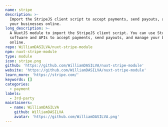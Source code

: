 ```yaml
---
name: stripe
description: >-
  Import the StripeJS client script to accept payments, send payouts, and manage
  your businesses online.
long_description: >-
  A NuxtJS module to import the StripeJS client script. You can use Stripe’s
  software and APIs to accept payments, send payouts, and manage your businesses
  online.
repo: WilliamDASILVA/nuxt-stripe-module
npm: nuxt-stripe-module
type: module
icon: stripe.png
github: 'https://github.com/WilliamDASILVA/nuxt-stripe-module'
website: 'https://github.com/WilliamDASILVA/nuxt-stripe-module'
learn_more: 'https://stripe.com/'
keywords: []
categories:
  - payment
labels:
  - 3rd-party
maintainers:
  - name: WilliamDASILVA
    github: WilliamDASILVA
    avatar: 'https://github.com/WilliamDASILVA.png'
---
```

